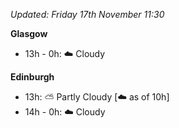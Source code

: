 *Updated: Friday 17th November 11:30*

**Glasgow**

* 13h - 0h: :cloud: Cloudy

**Edinburgh**

* 13h: :partly_sunny: Partly Cloudy [:cloud: as of 10h]
* 14h - 0h: :cloud: Cloudy
